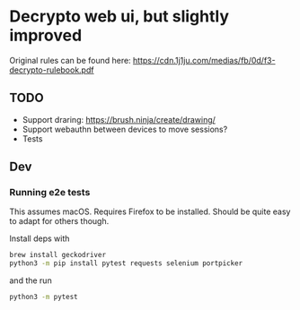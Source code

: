 # Decrypto web ui, but slightly improved

Original rules can be found here: https://cdn.1j1ju.com/medias/fb/0d/f3-decrypto-rulebook.pdf

## TODO

* Support draring: https://brush.ninja/create/drawing/
* Support webauthn between devices to move sessions?
* Tests

## Dev

### Running e2e tests

This assumes macOS. Requires Firefox to be installed. Should be quite easy to adapt for others though.

Install deps with

```bash
brew install geckodriver
python3 -m pip install pytest requests selenium portpicker
```

and the run

```bash
python3 -m pytest
```
